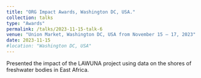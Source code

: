 ```yaml
---
title: "ORG Impact Awards, Washington DC, USA."
collection: talks
type: "Awards"
permalink: /talks/2023-11-15-talk-6
venue: "Union Market, Washington DC, USA from November 15 – 17, 2023"
date: 2023-11-15
#location: "Washington DC, USA"
---
```


Presented the impact of the LAWUNA project using data on the shores of freshwater bodies in East Africa.
